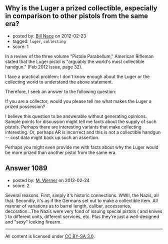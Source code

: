 ## Why is the Luger a prized collectible, especially in comparison to other pistols from the same era?

- posted by: [Bill Nace](https://stackexchange.com/users/-1/205-bill-nace) on 2012-02-23
- tagged: `luger`, `collecting`
- score: 1

In a review of the three volume "Pistole Parabellum," American Rifleman stated that the Luger pistol is "arguably the world's most collectible handgun." (Feb 2012 issue, page 32).

I face a practical problem:  I don't know enough about the Luger or the collecting world to understand the above statement.  

Therefore, I seek an answer to the following question:

If you are a collector, would you please tell me what makes the Luger a prized possession?

I believe this question to be answerable without generating opinions.  Sample points for discussion might tell me facts about the supply of such pistols.  Perhaps there are interesting variants that make collecting interesting.  Or, perhaps AR is incorrect and this is not a collectible handgun -- cost data might back up such an assertion.

Perhaps you might even provide me with facts about why the Luger would be more prized than another pistol from the same era.


## Answer 1089

- posted by: [M. Werner](https://stackexchange.com/users/-1/313-m-werner) on 2012-02-24
- score: 2

Several reasons.  First, simply it's historic connections.  WWII, the Nazis, all that.
Secondly, it's as if the Germans set out to make a collectible item.  All manner of variations as to barrel length, caliber, accessories, decoration...The Nazis were very fond of issuing special pistols ( and knives ) to different units, different services, etc.
Plus they're just a well-designed and "sexy" looking firearm.




---

All content is licensed under [CC BY-SA 3.0](https://creativecommons.org/licenses/by-sa/3.0/).

